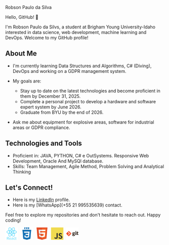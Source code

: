 Robson Paulo da Silva

Hello, GitHub! 👋

I'm Robson Paulo da Silvs, a student at Brigham Young University-Idaho interested in data science, web development, machine learning and DevOps. 
Welcome to my GitHub profile!

## About Me
- I'm currently learning Data Structures and Algorithms, C# (Diving), DevOps and working on a GDPR management system.

- My goals are:
  - Stay up to date on the latest technologies and become proficient in them by December 31, 2025.
  - Complete a personal project to develop a hardware and software expert system by June 2026.
  - Graduate from BYU by the end of 2026.
    
- Ask me about equipment for explosive areas, software for industrial areas or GDPR compliance.

## Technologies and Tools

- Proficient in: JAVA, PYTHON, C# e OutSystems. Responsive Web Development, Oracle And MySQl database.
- Skills: Team Management, Agile Method, Problem Solving and Analytical Thinking

## Let's Connect!
- Here is my [LinkedIn](www.linkedin.com/in/robson-paulo-da-silva-52605433) profile.
- Here is my [WhatsApp](+55 21 995535639) contact.

Feel free to explore my repositories and don't hesitate to reach out. Happy coding!

<div>
    <img src="https://github.com/devicons/devicon/blob/master/icons/react/react-original-wordmark.svg" title="React" alt="React" width="40" height="40"/>&nbsp;
    <img src="https://github.com/devicons/devicon/blob/master/icons/css3/css3-plain-wordmark.svg"  title="CSS3" alt="CSS" width="40" height="40"/>&nbsp;
    <img src="https://github.com/devicons/devicon/blob/master/icons/html5/html5-original.svg" title="HTML5" alt="HTML" width="40" height="40"/>&nbsp;
    <img src="https://github.com/devicons/devicon/blob/master/icons/javascript/javascript-original.svg" title="JavaScript" alt="JavaScript" width="40" height="40"/>&nbsp;
    <img src="https://github.com/devicons/devicon/blob/master/icons/git/git-original-wordmark.svg" title="Git" **alt="Git" width="40" height="40"/>
</div>

